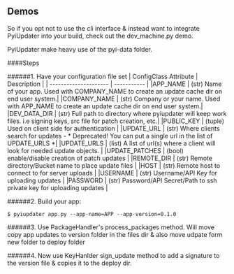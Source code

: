 ## Demos
So if you opt not to use the cli interface & instead want to integrate PyiUpdater into your build, check out the dev_machine.py demo.

PyiUpdater make heavy use of the pyi-data folder.

####Steps

######1. Have your configuration file set
| ConfigClass Attribute | Description |
| --------------------- | ----------- |
|APP_NAME         | (str) Name of your app. Used with COMPANY_NAME to create an update cache dir on end user system.|
|COMPANY_NAME     | (str) Company or your name.  Used with APP_NAME to create an update cache dir on end user system.|
|DEV_DATA_DIR     | (str) Full path to directory where pyiupdater will keep work files. i.e signing keys, src file for patch creation, etc.|
|PUBLIC_KEY       | (tuple) Used on client side for authentication |
|UPDATE_URL       | (str) Where clients search for updates - * Deprecated! You can put a single url in the list of UPDATE_URLS *|
|UPDATE_URLS       | (list) A list of url(s) where a client will look for needed update objects. |
|UPDATE_PATCHES   | (bool) enable/disable creation of patch updates |
|REMOTE_DIR       | (str) Remote directory/Bucket name to place update files |
|HOST             | (str) Remote host to connect to for server uploads |
|USERNAME         | (str) Username/API Key for uploading updates |
|PASSWORD         | (str) Password/API Secret/Path to ssh private key for uploading updates |

######2. Build your app:

    $ pyiupdater app.py --app-name=APP --app-version=0.1.0


######3. Use PackageHandler's process_packages method. Will move copy app updates to version folder in the files dir & also move udpate form new folder to deploy folder

######4. Now use KeyHanlder sign_update method to add a signature to the version file & copies it to the deploy dir.
